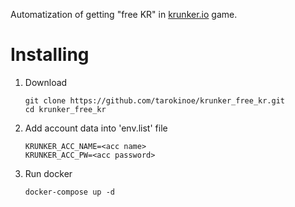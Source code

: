 Automatization of getting "free KR" in [krunker.io](krunker.io) game. 


# Installing
1. Download 
    ```
    git clone https://github.com/tarokinoe/krunker_free_kr.git
    cd krunker_free_kr
    ```
2. Add account data into 'env.list' file 
    ```
    KRUNKER_ACC_NAME=<acc name>
    KRUNKER_ACC_PW=<acc password>
    ```

2. Run docker 
    ```
    docker-compose up -d
    ```
